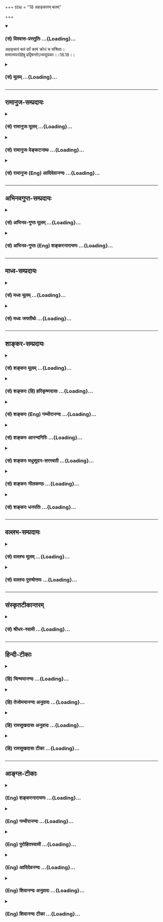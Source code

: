 +++
title = "18 अहङ्कारम् बलम्"

+++
<div class="js_include" newlevelforh1="3" title="(सं) विश्वास-प्रस्तुतिः" unfilled url="/purANam_vaiShNavam/mahAbhAratam/06-bhIShma-parva/03-bhagavad-gItA-parva/saMskRtam/vishvAsa-prastutiH/16_daivAsura-sampad-vib/18_ahankAram_balam.md">
<details open><summary><h3>(सं) विश्वास-प्रस्तुतिः ...{Loading}...</h3></summary>

अहङ्कारं बलं दर्पं कामं क्रोधं च संश्रिताः।  
मामात्मपरदेहेषु प्रद्विषन्तोऽभ्यसूयकाः।।16.18।।
</details>
</div>
<div class="js_include collapsed" newlevelforh1="3" title="(सं) मूलम्" unfilled url="/purANam_vaiShNavam/mahAbhAratam/06-bhIShma-parva/03-bhagavad-gItA-parva/saMskRtam/mUlam/16_daivAsura-sampad-vib/18_ahankAram_balam.md">
<details><summary><h3>(सं) मूलम् ...{Loading}...</h3></summary>

अहङ्कारं बलं दर्पं कामं क्रोधं च संश्रिताः।  
मामात्मपरदेहेषु प्रद्विषन्तोऽभ्यसूयकाः।।16.18।।
</details>
</div>


_________________
## रामानुज-सम्प्रदायः
<div class="js_include collapsed" newlevelforh1="3" title="(सं) रामानुजः मूलम्" unfilled url="/purANam_vaiShNavam/mahAbhAratam/06-bhIShma-parva/03-bhagavad-gItA-parva/saMskRtam/rAmAnujaH/mUlam/16_daivAsura-sampad-vib/18_ahankAram_balam.md">
<details><summary><h3>(सं) रामानुजः मूलम् ...{Loading}...</h3></summary>

।।16.18।। अनन्यापेक्षः अहम् एव सर्वं करोमि इति एवंरूपम् **अहङ्कारम्**
आश्रिताः; तथा सर्वस्य करणे मद्बलम् एव पर्याप्तम् इति च **बलम्;**
अतोमत्सदृशो न कश्चिद् अस्ति इति च **दर्पम्;**एवंभूतस्य मम काममात्रेण
सर्वं संपत्स्यते इति **कामम्;**मम ये अनिष्टकारिणः तान् सर्वान् हनिष्यामि
इति **च क्रोधम्;** एवम् एतान् **संश्रिताः** स्वदेहेषु **परदेहेषु** च
अवस्थितं सर्वस्य कारयितारं पुरुषोत्तमं **माम् अभ्यसूयकाः प्रद्विषन्तः**
कुयुक्तिभिः मत्स्थितौ दोषम् आविष्कुर्वन्तो माम् असहमानाः; अहङ्कारादिकान्
संश्रिताः; यागादिकं सर्वं क्रियाजातं कुर्वते इत्यर्थः।

</details>
</div>
<div class="js_include collapsed" newlevelforh1="3" title="(सं) रामानुजः वेङ्कटनाथः" unfilled url="/purANam_vaiShNavam/mahAbhAratam/06-bhIShma-parva/03-bhagavad-gItA-parva/saMskRtam/rAmAnujaH/venkaTanAthaH/16_daivAsura-sampad-vib/18_ahankAram_balam.md">
<details><summary><h3>(सं) रामानुजः वेङ्कटनाथः ...{Loading}...</h3></summary>

  
  
।।16.18।। पुनरुक्त्यादिपरिहारायानन्तरश्लोकस्य
सात्त्विकयजनेतिकर्तव्यतारूपगुणवैपरीत्यपरत्वमाह -- ते चेदृग्भूता यजन्त
इति। भगवानेव सर्वं कारयतीत्यस्य प्रतिक्षेपोऽहङ्कारः; यत्परिहाराय
स्मर्यतेयद्यहङ्कारमाश्रित्य यज्ञदानतपःक्रियाः। कुर्वंस्तत्फलमाप्नोति
पुनरावर्तनं तु तत् इति। बलवत्त्वमात्रस्यादोषत्वेऽपिभगवतो बलेन
इत्यादेर्विपरीतं स्वबलपर्याप्त्यनुसन्धानम्; तदुभयमूलो दर्पः
सर्वावज्ञानहेतुः पूज्यपूजाप्रतिस्पर्धी
भगवत्प्रसादादेवेष्टप्राप्त्यनिष्टपरिहारावित्यस्य विपरीतौ कामक्रोधाविति
क्रमेण दाम्भिकयज्ञेतिकर्तव्यताक्रमं विवृणोतिअनन्यापेक्ष इत्यादिभिः।
संश्रिताः सम्यनाश्रिताः; निरपेक्षहेतुत्वेनाभिमन्यमाना इत्यर्थः।
अत्रपरदेहेष्विति यज्ञानुकूलप्रतिकूलऋत्विक्तस्करादिविवक्षया सप्तम्या
स्थितिः सिद्धा सा च प्रवर्तनाद्यर्थमिति श्रुत्यादिभिः प्राक्प्रपञ्चितम्
तत्प्रतिपत्तिविरुद्धं स्मारयतिसर्वस्य कारयितारमिति।
हितप्रवर्तनमेवासूयाहेतुरिति भावः। पुरुषोत्तममिति --
यद्वैलक्षण्यविज्ञानमात्रात् कृतकृत्यो भवतीत्युक्तं; स हि महोपकारी
द्वेषासूयास्पदमेषामिति भावः। सर्वप्रवर्तनादिगुणकथनं; गुणेषु
दोषाविष्करणरूपासूयालक्षणव्यक्त्यर्थं च। पुरुषोत्तमप्रकरणे हि
स्मृत्यादिप्रवर्तनायसर्वस्य चाहं हृदि सन्निविष्टः \[15।15\] इत्युक्तम्
तदेवात्रमामात्मपरदेहेषु इत्यनेन स्मार्यत इति च
भावः। प्रद्विषन्तोऽभ्यसूयकाः इत्यनयोः प्रातिलोम्येन हेतुकार्यतयाऽन्वय
क्रमं यजन्त इत्यनुकर्षणेन वाक्यसमाप्तिं चाऽऽहकुयुक्तिभिरिति।
ईश्वरपरतन्त्रत्वे कथं कर्मवश्यता फलानां कर्ममूलत्वे च किमीश्वरेणेत्यादयः
कुयुक्तयः। अनसूयालक्षणव्याजेनासूयामपि बृहस्पतिरलक्षयत् -- न गुणान्गुणिनो
हन्ति स्तौति मन्दगुणा(चान्यान्गुणा) नपि। नान्यदोषेषु रमते (न
हसेच्चान्यदोषांश्च) साऽनसूया प्रकीर्तिता \[अ.स्मृ.37\] इति।
असहिष्णुत्वरूपेण लक्षणेन द्वेषं विवृणोतिमामसहमाना इति। असहमानत्वं च
तदाज्ञातिलङ्घनपर्यन्तमनुसन्धेयम्। एतच्च स्ववंश्यानामप्यशुचिनरकपतने
निदानम् यथोच्यतेमज्जन्ति पितरस्तस्य नरके शाश्वतीः समाः। द्विष्याद्यो
विबुधश्रेष्ठं देवं नारायणं हरिम् \[म.भा.12।346।6\] इति। एवंये द्विषन्ति
महात्मानं न स्मरन्ति च केशवम् (जनार्दनम)। न तेषां पुण्यतीर्थेषु गतिः
संसर्गिणामपि \[म.भा.12।336।36कुं.को.\] इत्यादि
चात्रानुसन्धेयम्। नामयज्ञैः \[16।17\] इत्यस्योपलक्षणमाहयागादिकं
सर्वमिति। ,

</details>
</div>
<div class="js_include collapsed" newlevelforh1="3" title="(सं) रामानुजः (Eng) आदिदेवानन्दः" unfilled url="/purANam_vaiShNavam/mahAbhAratam/06-bhIShma-parva/03-bhagavad-gItA-parva/saMskRtam/rAmAnujaH/english/AdidevAnandaH/16_daivAsura-sampad-vib/18_ahankAram_balam.md">
<details><summary><h3>(सं) रामानुजः (Eng) आदिदेवानन्दः ...{Loading}...</h3></summary>

16.18 They depend on their egoism in the form of 'I can do everything
without the help of anyone'; likewise, in performing everything they
depend on their power, 'My power is sufficient'; hence pride takes the
following form, 'There is nobody like myself. Desire takes the form of,
'Because I am so, everything is fulfilled by my mere desire.' 'Wrath
consits in conceiving, 'I shall slay those who cause evil to me.' Thus,
depending on themselves, they evince malice towards Me, the Supreme
Person abiding in their own bodies as well as in the bodies of others;
and they hate Me. They endeavour to invent fallacious arguments against
My existence, and being unable to tolerate Me, they perform all acts
like sacrifices etc., depending only on their egoism.

</details>
</div>


_________________
## अभिनवगुप्त-सम्प्रदायः
<div class="js_include collapsed" newlevelforh1="3" title="(सं) अभिनव-गुप्तः मूलम्" unfilled url="/purANam_vaiShNavam/mahAbhAratam/06-bhIShma-parva/03-bhagavad-gItA-parva/saMskRtam/abhinava-guptaH/mUlam/16_daivAsura-sampad-vib/18_ahankAram_balam.md">
<details><summary><h3>(सं) अभिनव-गुप्तः मूलम् ...{Loading}...</h3></summary>

।।16.17 -- 16.20।। आत्मसंभाविता इत्यादि गतिमित्यन्तम्। यज्ञैर्यजन्ते नाम;
निष्फलमित्यर्थः। क्रोधेन हि सर्वं नश्यतीत्यर्थः। यद्वा नामयज्ञैः;
संज्ञामात्रेणैव +++(S; omit एव)+++ ये यज्ञाः तैः +++(S; omit तैः)+++। अथवा --
नामार्थं प्रसिद्ध्यर्थं ये यज्ञाः +++(omits ये यज्ञाः)+++ -- येन +++(S omits
येन)+++ यज्ञयाजी अयम् इति व्यपदेशो जायते -- ते दम्भपूर्वका एव; न तु फलन्ति।
क्रोधादिरूषितत्वादेव लोकान् द्विषन्तो मामेव द्विषन्ति। अहं वासुदेवो हि
सर्वावासः। आत्मनि च द्वेषवन्तः आत्मनो ( आत्मने) ह्यहितं निरयपातहेतुम्
आचरन्ति +++(S उपाचरन्ति)+++। तांश्चाहम् आसुरीष्वेव योनिषु क्षिपामि।

</details>
</div>
<div class="js_include collapsed" newlevelforh1="3" title="(सं) अभिनव-गुप्तः (Eng) शङ्करनारायणः" unfilled url="/purANam_vaiShNavam/mahAbhAratam/06-bhIShma-parva/03-bhagavad-gItA-parva/saMskRtam/abhinava-guptaH/english/shankaranArAyaNaH/16_daivAsura-sampad-vib/18_ahankAram_balam.md">
<details><summary><h3>(सं) अभिनव-गुप्तः (Eng) शङ्करनारायणः ...{Loading}...</h3></summary>

16.18 See Coment under 16.20

</details>
</div>


_________________
## माध्व-सम्प्रदायः
<div class="js_include collapsed" newlevelforh1="3" title="(सं) मध्वः मूलम्" unfilled url="/purANam_vaiShNavam/mahAbhAratam/06-bhIShma-parva/03-bhagavad-gItA-parva/saMskRtam/madhvaH/mUlam/16_daivAsura-sampad-vib/18_ahankAram_balam.md">
<details><summary><h3>(सं) मध्वः मूलम् ...{Loading}...</h3></summary>

।।16.18।। मामात्मपरदेहेष्विति। न कस्यचिद्विष्णुः कारयिता। यदि
स्यान्ममपीदानीं कारयत्वित्यादि ईश्वरो यदि सर्वस्य कारकः कारयीत माम्।
अद्येति वादिनं ब्रूयात्सदाऽधो यास्यसि इति सामवेदे यास्कश्रुतिः।

</details>
</div>
<div class="js_include collapsed" newlevelforh1="3" title="(सं) मध्वः जयतीर्थः" unfilled url="/purANam_vaiShNavam/mahAbhAratam/06-bhIShma-parva/03-bhagavad-gItA-parva/saMskRtam/madhvaH/jayatIrthaH/16_daivAsura-sampad-vib/18_ahankAram_balam.md">
<details><summary><h3>(सं) मध्वः जयतीर्थः ...{Loading}...</h3></summary>

।।16.18।। भगवद्द्वेषस्यात्मपरदेहाधिकरणत्वं कथं इत्यत आह **मामि**ति। कुतो
न कारयिता यदि स्यात्तर्हीदानीमकुर्वाणं मामपि कारयतु; कुर्वाणं च
निवारयतु; इत्यर्थः। सदाधो नित्यनरकम्।

</details>
</div>


_________________
## शाङ्कर-सम्प्रदायः
<div class="js_include collapsed" newlevelforh1="3" title="(सं) शङ्करः मूलम्" unfilled url="/purANam_vaiShNavam/mahAbhAratam/06-bhIShma-parva/03-bhagavad-gItA-parva/saMskRtam/shankaraH/mUlam/16_daivAsura-sampad-vib/18_ahankAram_balam.md">
<details><summary><h3>(सं) शङ्करः मूलम् ...{Loading}...</h3></summary>

।।16.18।। --,**अहंकारं** अहंकरणम् अहंकारः; विद्यमानैः अविद्यमानैश्च
गुणैः आत्मनि अध्यारोपितैः विशिष्टमात्मानमहम् इति मन्यते; सः अहंकारः
अविद्याख्यः कष्टतमः; सर्वदोषाणां मूलं सर्वानर्थप्रवृत्तीनां च; तम्। तथा
**बलं** पराभिभवनिमित्तं कामरागान्वितम्। **दर्पं** दर्पो नाम यस्य उद्भवे
धर्मम् अतिक्रामति सः अयम् अन्तःकरणाश्रयः दोषविशेषः। **कामं**
स्त्र्यादिविषयम्। **क्रोधम्** अनिष्टविषयम्। एतान् अन्यांश्च महतो दोषान्
**संश्रिताः।** किं च ते **माम्** ईश्वरम् **आत्मपरदेहेषु** स्वदेहे
परदेहेषु च तद्बुद्धिकर्मसाक्षिभूतं मां **प्रद्विषन्तः;**
मच्छासनातिवर्तित्वं प्रद्वेषः; तं कुर्वन्तः **अभ्यसूयकाः**
सन्मार्गस्थानां गुणेषु असहमानाः।।

</details>
</div>
<div class="js_include collapsed" newlevelforh1="3" title="(सं) शङ्करः (हि) हरिकृष्णदासः" unfilled url="/purANam_vaiShNavam/mahAbhAratam/06-bhIShma-parva/03-bhagavad-gItA-parva/saMskRtam/shankaraH/hindI/harikRShNadAsaH/16_daivAsura-sampad-vib/18_ahankAram_balam.md">
<details><summary><h3>(सं) शङ्करः (हि) हरिकृष्णदासः ...{Loading}...</h3></summary>

।।16.18।। अहंकार -- हमहम करनेका नाम अहंकार है; जिसके द्वारा अपनेमें
आरोपित किये हुए विद्यमान और अविद्यमान गुणोंसे अपनेको युक्त मानकर मनुष्य
हम हैं ऐसा मानता है; उसे अहंकार कहते हैं। यह अविद्या नामका बड़ा कठिन
दोष; समस्त दोषोंका और समस्त अनर्थमय प्रवृत्तियोंका मूल कारण है। कामना और
आसक्तिसे युक्त; दूसरेका पराभव करनेके लिये होनेवाला बल; दर्प -- जिसके
उत्पन्न होनेपर मनुष्य धर्मको अतिक्रमण कर जाता है; अन्तःकरणके आश्रित उस
दोषविशेषका नाम दर्प है। तथा स्त्री आदिके विषयमें होनेवाला काम और किसी
प्रकारका अनिष्ट होनेसे होनेवाला क्रोध; इन सब,दोषोंको तथा अन्यान्य महान्
दोषोंको भी अवलम्बन करनेवाले होते हैं। इसके सिवा वे अपने और दूसरोंके
शरीरमें स्थित; उनकी बुद्धि और कर्मके साक्षी; मुझ ईश्वरसे द्वेष करनेवाले
होते हैं -- मेरी आज्ञाको उल्लङ्घन करके चलना ही मुझसे द्वेष करना है; वे
वैसा करनेवाले हैं और सन्मार्गमें स्थित पुरुषोंके गुणोंको सहन न करके;
उनकी निन्दा करनेवाले होते हैं।

</details>
</div>
<div class="js_include collapsed" newlevelforh1="3" title="(सं) शङ्करः (Eng) गम्भीरानन्दः" unfilled url="/purANam_vaiShNavam/mahAbhAratam/06-bhIShma-parva/03-bhagavad-gItA-parva/saMskRtam/shankaraH/english/gambhIrAnandaH/16_daivAsura-sampad-vib/18_ahankAram_balam.md">
<details><summary><h3>(सं) शङ्करः (Eng) गम्भीरानन्दः ...{Loading}...</h3></summary>

16.18 Ahankaram, egotism-that which considers the Self to which have
been imputed actual and imaginary alities as 'I am this', which is
called ignorance and is most painful, and is the source of all ills as
also of all evil deeds; so also balam, power, which seeds to defear
others and is associated with passion and desire; darpam, arrogance, a
particular defect abiding in the mind, on the upsurge of which one
transgresses righteousness; kamam, passion with regard to women and
others; krodham, anger at things tha are undesirable;-samsritah,
resorting to these and other great evils; and further, pradvisantah,
hating; mam, Me, God-transgression of My ;nds is hatred (towards Me);
indulging in that, atma-para-dehesu, in their own and others' bodies as
the witness of their intellects and actions; (they become) abhyasuyakah,
envious by nature, intolerant of the alities of those who tread the
right path.

</details>
</div>
<div class="js_include collapsed" newlevelforh1="3" title="(सं) शङ्करः आनन्दगिरिः" unfilled url="/purANam_vaiShNavam/mahAbhAratam/06-bhIShma-parva/03-bhagavad-gItA-parva/saMskRtam/shankaraH/AnandagiriH/16_daivAsura-sampad-vib/18_ahankAram_balam.md">
<details><summary><h3>(सं) शङ्करः आनन्दगिरिः ...{Loading}...</h3></summary>

।।16.18।। आसुरीं संपदमभिजातैरधर्मजातमेव संचीयते प्रवृत्तेरपि वैदिके नैव
पुण्यमित्युक्तम्। ब्रह्मज्ञानात्पुनरासुरा दूरादेवोद्विजन्त इत्याह --
**अहंकारमिति।** अहंकारमेव स्फोरयति -- **विद्यमानैरिति।**
अध्यारोपितवैशिष्ट्यविषयत्वादहंकारस्याविद्यामूलत्वेनाविद्यात्वमाह --
**अविद्याख्य इति।** विवेकिभिस्तस्यातियत्नादेव हेयत्वं सूचयति -- **कष्टतम
इति।** तदेव स्पष्टयति -- **सर्वेति।** तं संश्रिता इति संबन्धः।
कार्यकरणसामर्थ्यमुक्तविशेषणं बलम्। अहंकार एव महवदधीरणापर्यन्तत्वेन
परिणतो दर्पस्तं व्याकरोति -- **दर्पो नामेत्यादिना।** अन्यांश्च
दोषान्मात्सर्यादीन्। न केवलमुक्तमेव तेषां विशेषणं किंतु कष्टतममस्ति
विशेषणान्तरमित्याह -- **किञ्चेति।** यद्यपीश्वरं प्रति द्वेषस्तेषां
संभाव्यते तथापि कथं स्वदेहे परदेहेषु च तं प्रति द्वेषो नहि तत्र
भोक्तारमन्तरेणेश्वरस्यावस्थानमित्याशङ्क्याह -- **तद्बुद्धीति।**
तेषामीश्वरं प्रति द्वेषमेव प्रकटयति, -- **मच्छासनेति।** ईश्वरस्य शासनं
श्रुतिस्मृतिरूपं तदतिवर्तित्वं तदुक्तार्थज्ञानानुष्ठानपराङ्मुखत्वम्।

</details>
</div>
<div class="js_include collapsed" newlevelforh1="3" title="(सं) शङ्करः मधुसूदन-सरस्वती" unfilled url="/purANam_vaiShNavam/mahAbhAratam/06-bhIShma-parva/03-bhagavad-gItA-parva/saMskRtam/shankaraH/madhusUdana-sarasvatI/16_daivAsura-sampad-vib/18_ahankAram_balam.md">
<details><summary><h3>(सं) शङ्करः मधुसूदन-सरस्वती ...{Loading}...</h3></summary>

।।16.18।। यक्ष्ये दास्यामीत्यादिसंकल्पेन दम्भाहंकारादिप्रधानेन
प्रवृत्तानामासुराणां बहिरङ्गसाधनमपि यागदानादिकं कर्म न
सिध्यत्यन्तरङ्गसाधनं तु ज्ञानवैराग्यभगवद्भजनादि तेषां दूरापास्तमेवेत्याह
-- अहंकारमिति। अहमभिमानरूपो योऽहंकारः स सर्वसाधारणः
एतैरारोपितैर्गुणैरात्मनो महत्त्वाभिमानमहंकारं,तथा बलं परपरिभवनिमित्तं
शरीरगतसामर्थ्यविशेषं दर्पं परावधीरणारूपं गुरुनृपाद्यतिक्रमकारणं
वित्तदोषविशेषं काममिष्टविषयाभिलाषं क्रोधमनिष्टविषयद्वेषं;
चकारात्परगुणासहिष्णुत्वरूपं मात्सर्यंमेवमन्यांश्च महतो दोषान् संश्रिताः
एतादृशा अपि पतितास्तव भक्त्या पूताः सन्तो नरके न पतिष्यन्तीति
चेन्नेत्याह। मामीश्वरं भगवन्तमात्मपरदेहेष्वात्मनां तेषामासुराणां परेषां
च तत्पुत्रभार्यादीनां देहेषु प्रेमास्पदेषु तत्तद्बुद्धिकर्मसाक्षितया
सन्तमतिप्रेमास्पदमपि दुर्दैवपरिपाकात्प्रद्विषन्तः ईश्वरस्य मम शासनं
श्रुतिस्मृतिरूपं तदुक्तार्थानुष्ठानपराङ्मुखतया तदतिवर्तनं मे
प्रद्वेषस्तं कुर्वन्तो नृपाद्या ज्ञान(लङ्घन)वरणमेव हि तत्प्रद्वेष इति
प्रसिद्धं लोके। ननु गुर्वादयः कथं तान्नानुशासन्ति तत्राह -- अभ्यसूयकाः
गुर्वादीनां वैदिकमार्गस्थानां कारुण्यादिगुणेषु प्रतारणादिदोषारोपकाः।
अतस्ते सर्वसाधनशून्या नरक एव पतन्तीत्यर्थः। मामात्मपरदेहेष्वित्यस्यापरा
व्याख्या। स्वदेहेषु परदेहेषु च चिदंशेन स्थितं मां प्रद्विषन्तो यजन्ते।
दम्भयज्ञेषु श्रद्धाया अभावाद्दीक्षादिनात्मनो वृथैव पीडा भवति। तथा
पश्वादीनामप्यविधिना हिंसया चैतन्यद्रौहमात्रमवशिष्यत इत्यपरा व्याख्या।
आत्मदेहे। जीवानाविष्टे भगवल्लीलाविग्रहे वासुदेवादिसमाख्ये
मनुष्यत्वादिभ्रमान्मां प्रद्विषन्तस्तथा परदेहेषु भक्तदेहेषु
प्रह्रादादिसमाख्येषु सर्वदाविर्भूतं मां प्रद्विषन्त इति योजना। उक्तंहि
नवमेअवजानन्ति मां मूढा मानुषीं तनुमाश्रितम्। परं भावमजानन्तो मम
भूतमहेश्वरम्।। मोघाशा मोघकर्माणो मोघज्ञाना विचेतसः। राक्षसीमासुरीं चैव
प्रकृतिं मोहिनीं श्रिताः इतिअव्यक्तं व्यक्तिमापन्नं मन्यन्ते मामबुद्धयः
इति चान्यत्र। तथाच भजनीयद्वेषान्न भक्त्या पूतता तेषां संभवतीत्यर्थः।

</details>
</div>
<div class="js_include collapsed" newlevelforh1="3" title="(सं) शङ्करः नीलकण्ठः" unfilled url="/purANam_vaiShNavam/mahAbhAratam/06-bhIShma-parva/03-bhagavad-gItA-parva/saMskRtam/shankaraH/nIlakaNThaH/16_daivAsura-sampad-vib/18_ahankAram_balam.md">
<details><summary><h3>(सं) शङ्करः नीलकण्ठः ...{Loading}...</h3></summary>

।।16.18।। अहंकारोऽहमेव सर्वश्रेष्ठ इति बुद्धिः। बलं शारीरं
धनाभिजननिमित्तं च। दर्पं परावज्ञाम्। कामं क्रोधं च संश्रिताः। मां
सर्वदेहेषु प्रविष्टम्। आत्मदेहे स्वदेहशोषणेनकर्षयन्तः शरीरस्थं
भूतग्राममचेतसः। मां चैवान्तःशरीरस्थं तान्विद्ध्यासुरनिश्चयान् इति
वक्ष्यमाणदिशा परदेहे च हिंसादिना प्रद्विषन्तः। अभ्यसूयकाः सर्वत्र गुणेषु
वेदोक्तेषु शमादिषु अशक्तत्वादिलक्षणं दोषमारोपयन्तः।

</details>
</div>
<div class="js_include collapsed" newlevelforh1="3" title="(सं) शङ्करः धनपतिः" unfilled url="/purANam_vaiShNavam/mahAbhAratam/06-bhIShma-parva/03-bhagavad-gItA-parva/saMskRtam/shankaraH/dhanapatiH/16_daivAsura-sampad-vib/18_ahankAram_balam.md">
<details><summary><h3>(सं) शङ्करः धनपतिः ...{Loading}...</h3></summary>

।।16.18।। न केवलं दभमेनाविधिपूर्वकं यजन्त इत्येतावदेवापि त्वहंकारं
विद्यामानैरविद्य मानौश्च गुणैरात्मन्यध्यारोपितैरात्मनो
विशिष्टत्वाभिमानमविद्याख्यं कष्टतमं सर्वदोषाणां सर्वानर्थप्रवत्तीनां च
मूलं तथा बलं पराभिभवमिमित्तं शरीरादिसामर्थ्यं कामरागान्वितं दर्प
धर्मातिक्रमतेमन्तःकरणाश्रयं दोषाविशेषं कामं स्त्र्यादिविषयं
क्रोधमनिष्टविषयं चतादेतानन्यांश्च मात्सर्यादीन्महतो दोषान् संश्रिताः।
किंच न केवलमहंकारादीनेव संश्रिताः कुंतु तदाश्रयेण मामीश्वरमात्मपरदेहेषु
स्वदेहेषु परदेहेषु च तद्धुद्धिकर्मसाक्षिणं मां प्रद्विषन्तः
श्रुतिस्मृतिरुपमच्छासनातिवर्तत्वं तदुक्तार्थानुष्ठानपराङ्युखत्वं
मद्वेषस्तं कुर्वन्तः दम्भेनाविधिपूर्वकं यजनं स्वदेहपीडनमहंकारदिकं
मदवज्ञानं च श्रुतिस्मृतिप्रतिषिद्धं समाश्रिता मदाज्ञातिवर्तन इत्यर्थः।
ननु सत्कर्मस्थानामनुवृत्तिं किमिति न कुर्वन्तीतिचेत्तत्राह। तेषां
गुणेष्वभ्यसूयकाः दोषाविष्करणशीलाः।

</details>
</div>


_________________
## वल्लभ-सम्प्रदायः
<div class="js_include collapsed" newlevelforh1="3" title="(सं) वल्लभः मूलम्" unfilled url="/purANam_vaiShNavam/mahAbhAratam/06-bhIShma-parva/03-bhagavad-gItA-parva/saMskRtam/vallabhaH/mUlam/16_daivAsura-sampad-vib/18_ahankAram_balam.md">
<details><summary><h3>(सं) वल्लभः मूलम् ...{Loading}...</h3></summary>

।।16.18।। अहङ्कारमिति। मां पुरुषोत्तमं सर्वेश्वरमिह लीलाकर्त्तारं सर्वत्र
वर्त्तमानं चेतनात्मानं च द्विपन्तो भवन्ति इदमेव तेषु महदासुरलक्षणं
पारुष्यम्।

</details>
</div>
<div class="js_include collapsed" newlevelforh1="3" title="(सं) वल्लभः पुरुषोत्तमः" unfilled url="/purANam_vaiShNavam/mahAbhAratam/06-bhIShma-parva/03-bhagavad-gItA-parva/saMskRtam/vallabhaH/puruShottamaH/16_daivAsura-sampad-vib/18_ahankAram_balam.md">
<details><summary><h3>(सं) वल्लभः पुरुषोत्तमः ...{Loading}...</h3></summary>

  
  
।।16.18।। अविधिपूर्वकं यजनं पूर्वं विवेचयति -- अहङ्कारमिति। अहङ्कारं
सत्त्वाभिमानं; बलं स्वसामर्थ्यं; दर्पं गर्वं; कामं मनोभिलाषं; क्रोधं
व्यर्थं हृदयक्लेशं; -- चकारेण हर्षोद्वेगादयः सङ्गृहीताः -- तान्
संश्रिताः सन्तः; आत्मपरदेहेषुमयि ते तेषु चाप्यहम् \[9।29\]
इत्युक्तरीत्या स्थितं मां प्रद्विषन्तः प्रकर्षेण द्वेषं कुर्वन्तो
मद्भजनादिनिन्दां कुर्वन्तः; अभ्यसूयकाः दोषरहितेषु दोषारोपकाः सन्तो यजन्त
इति पूर्वेणैव सम्बन्धः।  
  

</details>
</div>


_________________
## संस्कृतटीकान्तरम्
<div class="js_include collapsed" newlevelforh1="3" title="(सं) श्रीधर-स्वामी" unfilled url="/purANam_vaiShNavam/mahAbhAratam/06-bhIShma-parva/03-bhagavad-gItA-parva/saMskRtam/shrIdhara-svAmI/16_daivAsura-sampad-vib/18_ahankAram_balam.md">
<details><summary><h3>(सं) श्रीधर-स्वामी ...{Loading}...</h3></summary>

।।16.18।। अविधिपूर्वकत्वमेव प्रपञ्चयति **--** **अहंकारमिति।**
अहंकारादिसंश्रिताः सन्त आत्मपरदेहेषु स्वदेहेषु परदेहेषु च चिदंशेन स्थितं
मां प्रद्विषन्तो यजन्ते। दम्भयज्ञेषु श्रद्धाया अभावादात्मनो वृथैव पीडा
भवति। तथा पश्वादीनामपि अविधिना हिंसायां चैतन्यद्रोहमात्रमेवावशिष्यत इति
प्रद्विषन्त इत्युक्तम्। अभ्यसूयकाः सन्मार्गवर्तिनां गुणेषु दोषारोपकाः।

</details>
</div>


_________________
## हिन्दी-टीकाः
<div class="js_include collapsed" newlevelforh1="3" title="(हि) चिन्मयानन्दः" unfilled url="/purANam_vaiShNavam/mahAbhAratam/06-bhIShma-parva/03-bhagavad-gItA-parva/hindI/chinmayAnandaH/16_daivAsura-sampad-vib/18_ahankAram_balam.md">
<details><summary><h3>(हि) चिन्मयानन्दः ...{Loading}...</h3></summary>

।।16.18।। एक बार अहंकार के वशीभूत हो जाने पर मनुष्य का पशु से भी निम्नतम
स्तर तक निरन्तर पतन होता जाता है। कामना से उन्मत्त वह पुरुष सुसंस्कृत
मानव की प्रतिष्ठा से पदच्युत हो जाता है और तत्पश्चात् एक प्रभावहीन पशु
के समान संदिग्ध रूप में समाज में विचरण करता है ऐसा व्यक्ति शारीरिक
दृष्टि से मनुष्य होते हुए भी मानसिक दृष्टि से पशु ही होता है। इस श्लोक
में इन्हीं आसुरी लोगों का वर्णन किया गया है। यहाँ उल्लिखित अहंकारादि
अवगुणों में से एक अवगुण भी भ्रष्टता के तल तक गिराने के लिए पर्याप्त है;
परन्तु भगवान् कहते हैं कि आसुरी पुरुष इन सभी अवगुणों से युक्त होता है।
इतना ही नहीं; अपितु वह इन्हें ही श्रेष्ठ गुण मानकर इनका अवलम्बन भी करता
है। इनकी अभिव्यक्ति में ही वह सन्तोष का अनुभव करता है। प्राय नवयुवकों को
यह उपदेश दिया जाता है कि उन्हें अपनी निम्नस्तर की हीन प्रवृत्तियों के
प्रलोभनों का शिकार नहीं बनना चाहिए। कोई स्वच्छन्द प्रवृत्ति का युवक
प्रश्न पूछ सकता है कि इसमें क्या हानि है गीताचार्य कहते हैं कि सभी
सांस्कृतिक मूल्यों का अपमान करते हुए अहंकार स्वार्थ और कामुकता का जीवन
जीने का परिणाम सम्पूर्ण नाश है। उपर्युक्त आसुरी गुणों से युक्त लोग जीवन
की पवित्रता की उपेक्षा करेंगे और बिना किसी पश्चाताप् के उसे अपवित्र करने
में भी संकोच नहीं करेंगे। ये परनिन्दा में प्रवृत्त होंगे और सबके शरीर
में स्थित मुझ परमात्मा का द्वेष करेंगे। केवल शुद्धांन्तकरण में ही
परमात्मा अपने शुद्ध स्वरूप से व्यक्त होता है; न कि विषय वासनाओं से
आच्छादित अशुद्ध अन्तकरण में। सदाचार का पालन चित्त को शुद्ध करता है;
परन्तु अनैतिकता और दुराचार; जीवन के सुमधुर संगीत को अपने विकृत स्वरों के
द्वारा निरर्थक ध्वनि के रूप में परिवर्तित कर देते हैं। दुराचारी पुरुष
स्वयं अशान्त होकर अपने आसपास भी अशान्ति का वातावरण निर्मित करता है। अगले
श्लोक में इन असुरों के पतन को बताते हैं

</details>
</div>
<div class="js_include collapsed" newlevelforh1="3" title="(हि) तेजोमयानन्दः अनुवादः" unfilled url="/purANam_vaiShNavam/mahAbhAratam/06-bhIShma-parva/03-bhagavad-gItA-parva/hindI/tejomayAnandaH/anuvAdaH/16_daivAsura-sampad-vib/18_ahankAram_balam.md">
<details><summary><h3>(हि) तेजोमयानन्दः अनुवादः ...{Loading}...</h3></summary>

।।16.18।। अहंकार, बल, दर्प, काम और क्रोध के वशीभूत हुए परनिन्दा करने
वाले ये लोग अपने और दूसरों के शरीर में स्थित मुझ (परमात्मा) से द्वेष
करने वाले होते हैं।।

</details>
</div>
<div class="js_include collapsed" newlevelforh1="3" title="(हि) रामसुखदासः अनुवादः" unfilled url="/purANam_vaiShNavam/mahAbhAratam/06-bhIShma-parva/03-bhagavad-gItA-parva/hindI/rAmasukhadAsaH/anuvAdaH/16_daivAsura-sampad-vib/18_ahankAram_balam.md">
<details><summary><h3>(हि) रामसुखदासः अनुवादः ...{Loading}...</h3></summary>

।।16.18।। वे अहङ्कार, हठ, घमण्ड, कामना और क्रोधका आश्रय लेनेवाले मनुष्य
अपने और दूसरोंके शरीरमें रहनेवाले मुझ अन्तर्यामीके साथ द्वेष करते हैं
तथा (मेरे और दूसरोंके गुणोंमें) दोष-दृष्टि रखते हैं।

</details>
</div>
<div class="js_include collapsed" newlevelforh1="3" title="(हि) रामसुखदासः टीका" unfilled url="/purANam_vaiShNavam/mahAbhAratam/06-bhIShma-parva/03-bhagavad-gItA-parva/hindI/rAmasukhadAsaH/TIkA/16_daivAsura-sampad-vib/18_ahankAram_balam.md">
<details><summary><h3>(हि) रामसुखदासः टीका ...{Loading}...</h3></summary>

।।16.18।।***व्याख्या --***  **अहंकारं बलं दर्पं कामं क्रोधं च
संश्रिताः --** वे आसुर मनुष्य जो कुछ काम करेंगे; उसको अहङ्कार; हठ;
घमण्ड; काम और क्रोधसे करेंगे। जैसे भक्त भगवान्के आश्रित रहता है; ऐसे ही
वे आसुर लोग अहंकार; हठ; काम; आदिके आश्रित रहते हैं। उनके मनमें यह बात
अच्छी तरहसे जँची हुई रहती है कि अहङ्कार; हठ; घमण्ड; कामना और क्रोधके
बिना काम नहीं चलेगा संसारमें ऐसा होनेसे ही काम चलता है; नहीं तो
मनुष्योंको दुःख ही पाना पड़ता है जो इनका (अहङ्कार; हठ आदिका) आश्रय नहीं
लेते; वे बुरी तरहसे कुचले जाते हैं सीधेसादे व्यक्तिको संसारमें कौन
मानेगा इसलिये अहंकारादिके रहनेसे ही अपना मान होगा; सत्कार होगा और
लोगोंमें नाम होगा; जिससे लोगोंपर हमारा दबाव; आधिपत्य
रहेगा।**मामात्मपरदेहेषु प्रद्विषन्तः --** भगवान् कहते हैं कि मैं जो उनके
शरीरमें और दूसरोंके शरीरमें रहता हूँ; उस मेरे साथ वे आसुर मनुष्य वैर
रखते हैं। भगवान्के साथ वैर रखना क्या है -- **श्रुतिस्मृति ममैवाज्ञे य
उल्लङ्घ्य प्रवर्तते।  
  
** आज्ञाभङ्गी मम द्वेषी नरके पतति ध्रुवम्।। श्रुति और स्मृति -- ये दोनों
मेरी आज्ञाएँ हैं। इनका उल्लङ्घन करके जो मनमाने ढंगसे बर्ताव करता है; वह
मेरी आज्ञाभङ्ग करके मेरे साथ द्वेष रखनेवाला मनुष्य निश्चित ही नरकोंमें
गिरता है। वे अपने अन्तःकरणमें विराजमान परमात्माके साथ भी विरोध करते हैं
अर्थात् हृदयमें जो अच्छी स्फुरणाएँ होती हैं; सिद्धान्तकी अच्छी बातें आती
हैं; उनकी वे उपेक्षातिरस्कार करते हैं; उनको मानते नहीं। वे दूसरे लोगोंकी
अवज्ञा करते हैं; उनका तिरस्कार करते हैं; अपमान करते हैं; उनको दुःख देते
हैं; उनसे अच्छी तरहसे द्वेष रखते हैं। यह सब उन प्राणियोंके रूपमें
भगवान्के साथ द्वेष करना है।**अभ्यसूयकाः --** वे मेरे और दूसरोंके
गुणोंमें दोषदृष्टि रखते हैं। मेरे विषयमें वे कहते हैं कि भगवान् बड़े
पक्षपाती हैं वे भक्तोंकी तो रक्षा करते हैं और दूसरोंका विनाश करते हैं;
यह बात बढ़िया नहीं है। आजतक जितने संतमहात्मा हुए हैं और अभी भी जो
संतमहात्मा तथा अच्छी स्थितिवाले साधक हैं; उनके विषयमें वे आसुर लोग कहते
हैं कि उनमें भी रागद्वेष; कामक्रोध; स्वार्थ; दिखावटीपन आदि दोष पाये जाते
हैं किसी भी संतमहात्माका चरित्र ऐसा नहीं है; जिसमें ये दोष न आये हों अतः
यह सब पाखण्ड है हमने भी इन सब बातोंको करके देखा है हमने भी संयम किया है;
भजन किया है; व्रत किये हैं; तीर्थ किये हैं; पर वास्तवमें इनमें कोई दम
नहीं है हमें तो कुछ नहीं मिला; मुफ्तमें ही दुःख पाया उनके करनेमें वह समय
हमारा व्यर्थमें ही बरबाद हुआ है वे लोग भी किसीके बहकावेमें आकर अपना समय
बरबाद कर रहे हैं अभी ये ऐसे प्रवाहमें बहे हुए हैं और उलटे रास्तेपर जा
रहे हैं अभी इनको होश नहीं है; पर जब कभी चेतेंगे; तब उनको भी पता लगेगा
आदिआदि।

</details>
</div>


_________________
## आङ्ग्ल-टीकाः
<div class="js_include collapsed" newlevelforh1="3" title="(Eng) शङ्करनारायणः" unfilled url="/purANam_vaiShNavam/mahAbhAratam/06-bhIShma-parva/03-bhagavad-gItA-parva/english/shankaranArAyaNaH/16_daivAsura-sampad-vib/18_ahankAram_balam.md">
<details><summary><h3>(Eng) शङ्करनारायणः ...{Loading}...</h3></summary>

16.18. Clinging fast to egotism, force, pride, craving, and anger, these
envious men hate Me in the bodies of their own and of others.

</details>
</div>
<div class="js_include collapsed" newlevelforh1="3" title="(Eng) गम्भीरानन्दः" unfilled url="/purANam_vaiShNavam/mahAbhAratam/06-bhIShma-parva/03-bhagavad-gItA-parva/english/gambhIrAnandaH/16_daivAsura-sampad-vib/18_ahankAram_balam.md">
<details><summary><h3>(Eng) गम्भीरानन्दः ...{Loading}...</h3></summary>

16.18 Resorting to egotism, power, arrogance, passion and anger, hating
Me in their own and others' bodies, (they become) \[As the finite verb
is missing in the verse, we have supplied 'they become'. S. adds the
verb prabhavanti, wax strong, from verse 9, and constructs the last
portion thus: '৷৷.the envious ones wax strond.' Following S. S.,
however, one may combine this verse with the preceding verse by taking
'perform sacrifices' as the finite verb.-Tr.'\] envious by nature.

</details>
</div>
<div class="js_include collapsed" newlevelforh1="3" title="(Eng) पुरोहितस्वामी" unfilled url="/purANam_vaiShNavam/mahAbhAratam/06-bhIShma-parva/03-bhagavad-gItA-parva/english/purohitasvAmI/16_daivAsura-sampad-vib/18_ahankAram_balam.md">
<details><summary><h3>(Eng) पुरोहितस्वामी ...{Loading}...</h3></summary>

16.18 Puffed up by power and inordinate conceit, swayed by lust and
wrath, these wicked people hate Me Who am within them, as I am within
all.

</details>
</div>
<div class="js_include collapsed" newlevelforh1="3" title="(Eng) आदिदेवनन्दः" unfilled url="/purANam_vaiShNavam/mahAbhAratam/06-bhIShma-parva/03-bhagavad-gItA-parva/english/AdidevanandaH/16_daivAsura-sampad-vib/18_ahankAram_balam.md">
<details><summary><h3>(Eng) आदिदेवनन्दः ...{Loading}...</h3></summary>

16.18 Depending on their egoism, power and pride, and also of desire and
wrath, these malicious men hate Me in their own bodies and in those of
others.

</details>
</div>
<div class="js_include collapsed" newlevelforh1="3" title="(Eng) शिवानन्दः अनुवादः" unfilled url="/purANam_vaiShNavam/mahAbhAratam/06-bhIShma-parva/03-bhagavad-gItA-parva/english/shivAnandaH/anuvAdaH/16_daivAsura-sampad-vib/18_ahankAram_balam.md">
<details><summary><h3>(Eng) शिवानन्दः अनुवादः ...{Loading}...</h3></summary>

16.18 Given over to egoism, power, haughtiness, lust and anger, these
malicious people hate Me in their own bodies and in those of others.

</details>
</div>
<div class="js_include collapsed" newlevelforh1="3" title="(Eng) शिवानन्दः टीका" unfilled url="/purANam_vaiShNavam/mahAbhAratam/06-bhIShma-parva/03-bhagavad-gItA-parva/english/shivAnandaH/TIkA/16_daivAsura-sampad-vib/18_ahankAram_balam.md">
<details><summary><h3>(Eng) शिवानन्दः टीका ...{Loading}...</h3></summary>

16.18 अहङ्कारम् egoism; बलम् power; दर्पम् haughtiness; कामम् lust;
क्रोधम् anger; च and; संश्रिताः possessed of; माम् Me; आत्मपरदेहेषु in
their own bodies and in those of others; प्रद्विषन्तः hating; अभ्यसूयकाः
(these) malicious people.Commentary They are selfsufficient and puffed
up with mental and material power. They pose too much. They resent it
much if they are belittled. The body is dearer to them than everything
else. They live solely for it. If anybody tries to thwart their plans or
schemes they become bitterly hostile towards him. They take vengeance on
him and try to kill him mercilessly. They are extremely meanminded. Just
as darness seems to be denser after night sets in; so also as
their,folly increases; their arrogance grows; their egoism develops;
their pride swells; and their delusion augments day by day. They use
brutal force to gain their selfish ends. They abuse and illtreat all
those people who are truthful and charitable; and who are devoted to
Me.Ahamkaram Egoism The selfarrogating principle; the effect or
modification of ignorance. This is the source of all the defects and
perversities in human nature and of all evil actions. Lust; anger;
greed; pride and hypocrisy are all attendants of egoism. It is very
difficult to overcome this dire enemy; but through Vichara (right eniry)
it can be annihilated.These Asuras who are very egoistic on account of
their deep ignorance esteem themselves very highly for the alities they
possess and for those which they falsely superimpose upon themselves.
They think that they are very great persons on account of the good
alities which they have superimposed upon themselves and their egoism is
increased thery. They try to humiliate others by using their financial
supremacy. They will bribe people to give false evidence and do anything
to attain their selfish ends.Balam Power accompanied by lust and
attachment. The Asuras use their strength of body to humiliate and
destroy others. If a man is not established in Yama (the fivefold canon
of ethical perfection; consisting of noninjury; truthfulness;
nonstealing; celibacy and noncovetousness); if he has no purity of
heart; if his mind is surcharged or saturated with evil tendencies; and
if he gets power of any sort; he will misuse or abuse it and try to
humiliate or abuse others. Powers or Siddhis are bound to come if one
practises concentration of mind. If he is endowed with Yama; he will
never misuse them and so he will never have a downfall. That is the
reason why Patanjali Maharshi says Powers are obstacles on the path of
Yoga. Shun them ruthlessly. March onwards to the goal. Climb the ladder
of Yoga till you attain the highest state of superconsciousness or
Godconsciousness. Do not look back. Have no memories of the past.Yama is
the very foundation of Yoga. Get yourself established in Yama before you
take to concentration and meditation. Many aspirants get a downfall
because they do not practise Yama to begin with. They jump at once to
the practice of concentration and meditation. This is sad mistake.Darpa
Haughtiness. A man whose heart is filled with haughtiness becomes very
insolent and unjust and assumes an overbearing and domineering attitude
towards others he never respects the elders; Gurus and others. This is a
peculiar vice that has its seat in the mind. When this evil ality
manifests itself; one swerves from the path of virtue.Krodha Anger
manifests itself when one gets something unplesant and when he comes
across something disagreeable.These Asuras hate Me; the Lord Who dwells
in their own bodies as the silent witness of their thoughts and actions.
They think that I am also a human being and hate Me. They do not
understand My allpervading and imperishable nature. They do not care at
all to know and follow. My ;nds or the injunctions given in the Vedas
and the Smritis. If anyone violates My ;nds given in the scriptures; it
is surely tantamount to an act of hatred towards Me. These people are
very malicious. They have evil intentions or impure motives. They are
jealous of those persons who are virtuous and who tread the path of
righteousness. Their hearts burn when they notice good alities in
others. This is Matsarya; a form of jealousy. If a man superimposes evil
alities on a virtuous man who is endowed with good alities; this is
Asuya. If his heart burns when he sees a wealthy or prosperous man; this
is Irshya.

</details>
</div>
